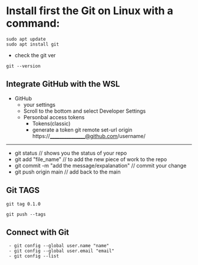 # Install first the Git on Linux with a command:

```
sudo apt update
sudo apt install git
```
- check the git ver
```
git --version
```
## Integrate GitHub with the WSL
- GitHub
  - your settings
  - Scroll to the bottom and select Developer Settings
  - Personbal access tokens
    -   Tokens(classic)
      - generate a token
git remote set-url origin https://_______________@github.com/username/<repo>
-------------------------------------
- git status // shows you the status of your repo
- git add "file_name" // to add the new piece of work to the repo
- git commit -m "add the message/expalanation" // commit your change
- git push origin main // add back to the main 

## Git TAGS

```
git tag 0.1.0

git push --tags
```



## Connect with Git

```
 - git config --global user.name "name"
 - git config --global user.email "email"
 - git config --list
```
